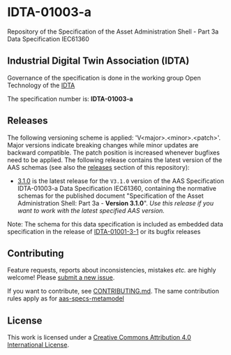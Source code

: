 # IDTA-01003-a 

Repository of the Specification of the Asset Administration Shell - Part 3a Data Specification IEC61360

## Industrial Digital Twin Association (IDTA)

Governance of the specification is done in the working group Open Technology of the [IDTA](https://industrialdigitaltwin.org/en/)

The specification number is: **IDTA-01003-a**

## Releases

The following versioning scheme is applied: 'V\<major>.\<minor>.\<patch>'. 
Major versions indicate breaking changes while minor updates are 
backward compatible.
The patch position is increased whenever bugfixes need to be applied. 
The following release contains the latest version of the AAS schemas
 (see also the [releases](https://github.com/admin-shell-io/aas-specs-iec61360/releases) 
section of this repository):

* [3.1.0](https://github.com/admin-shell-io/aas-specs-iec61360/releases/tag/v3.1.0)
is the latest release for the `V3.1.0` version of the AAS Specification IDTA-01003-a Data Specification IEC61360, 
containing the normative schemas for the published document
 "Specification of the Asset Administration Shell: Part 3a - **Version 3.1.0**". 
*Use this release if you want to work with the latest specified AAS version.*

Note: The schema for this data specification is included as embedded data specification in the release of [IDTA-01001-3-1](https://github.com/admin-shell-io/aas-specs-metamodel) or its bugfix releases
## Contributing

Feature requests, reports about inconsistencies, mistakes *etc.* are highly
welcome! Please [submit a new issue](
https://github.com/admin-shell-io/aas-specs-iec61360/issues/new
).

If you want to contribute, see [CONTRIBUTING.md](https://github.com/admin-shell-io/aas-specs-metamodel/blob/master/CONTRIBUTING.md). The same contribution rules apply as for [aas-specs-metamodel](https://github.com/admin-shell-io/aas-specs-metamodel)

## License

This work is licensed under a [Creative Commons Attribution 4.0 International License](
https://creativecommons.org/licenses/by/4.0/). 

